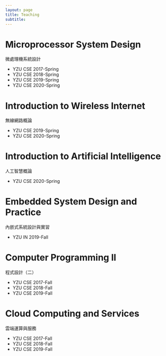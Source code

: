 ```yaml
---
layout: page
title: Teaching
subtitle:
---
```


# Microprocessor System Design
微處理機系統設計
- YZU CSE 2017-Spring
- YZU CSE 2018-Spring
- YZU CSE 2019-Spring
- YZU CSE 2020-Spring

# Introduction to Wireless Internet
無線網路概論
- YZU CSE 2019-Spring
- YZU CSE 2020-Spring

# Introduction to Artificial Intelligence
人工智慧概論
- YZU CSE 2020-Spring

# Embedded System Design and Practice
內嵌式系統設計與實習
- YZU IN 2019-Fall

# Computer Programming II
程式設計（二）
- YZU CSE 2017-Fall
- YZU CSE 2018-Fall
- YZU CSE 2019-Fall

# Cloud Computing and Services
雲端運算與服務
- YZU CSE 2017-Fall
- YZU CSE 2018-Fall
- YZU CSE 2019-Fall
